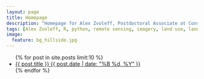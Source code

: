 ```yaml
---
layout: page
title: Homepage
description: "Homepage for Alex Zvoleff, Postdoctoral Associate at Conservation International"
tags: [Alex Zvoleff, R, python, remote sensing, imagery, land use, land cover, conservation, forest, human, social, survey, statistics, spatial]
image:
  feature: bg_hillside.jpg
---
```


<ul class="post-list">
{% for post in site.posts limit:10 %} 
  <li><article><a href="{{ site.url }}{{ post.url }}">{{ post.title }} <span class="entry-date"><time datetime="{{ post.date | date_to_xmlschema }}">{{ post.date | date: "%B %d, %Y" }}</time></span></a></article></li>
{% endfor %}
</ul>
